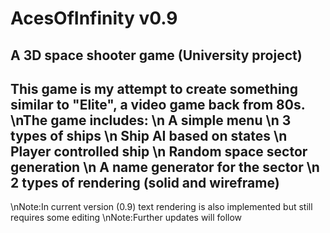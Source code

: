 # AcesOfInfinity v0.9
A 3D space shooter game
(University project)
-----------------------
This game is my attempt to create something similar to "Elite", a video game back from 80s.
\nThe game includes:
\n  A simple menu
\n  3 types of ships
\n  Ship AI based on states
\n  Player controlled ship
\n  Random space sector generation
\n  A name generator for the sector
\n  2 types of rendering (solid and wireframe)
------------------------
\nNote:In current version (0.9) text rendering is also implemented but still requires some editing
\nNote:Further updates will follow
